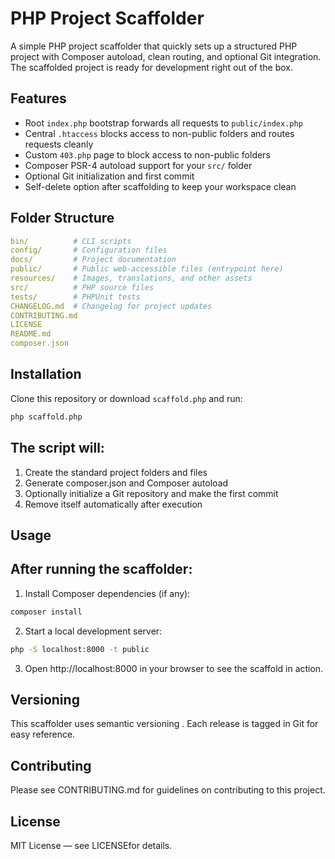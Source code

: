 # PHP Project Scaffolder

A simple PHP project scaffolder that quickly sets up a structured PHP project with Composer autoload, clean routing, and optional Git integration. The scaffolded project is ready for development right out of the box.

## Features

- Root `index.php` bootstrap forwards all requests to `public/index.php`
- Central `.htaccess` blocks access to non-public folders and routes requests cleanly
- Custom `403.php` page to block access to non-public folders
- Composer PSR-4 autoload support for your `src/` folder
- Optional Git initialization and first commit
- Self-delete option after scaffolding to keep your workspace clean

## Folder Structure

```yaml
bin/          # CLI scripts  
config/       # Configuration files  
docs/         # Project documentation  
public/       # Public web-accessible files (entrypoint here)  
resources/    # Images, translations, and other assets  
src/          # PHP source files  
tests/        # PHPUnit tests  
CHANGELOG.md  # Changelog for project updates  
CONTRIBUTING.md  
LICENSE  
README.md  
composer.json  
```

## Installation

Clone this repository or download `scaffold.php` and run:

```bash
php scaffold.php
```

## The script will:
1. Create the standard project folders and files
2. Generate composer.json and Composer autoload
3. Optionally initialize a Git repository and make the first commit
4. Remove itself automatically after execution

## Usage
## After running the scaffolder:

1. Install Composer dependencies (if any):

```bash
composer install
```

2. Start a local development server:

```bash
php -S localhost:8000 -t public
```

3. Open http://localhost:8000 in your browser to see the scaffold in action.

## Versioning

This scaffolder uses semantic versioning
. Each release is tagged in Git for easy reference.

## Contributing

Please see CONTRIBUTING.md for guidelines on contributing to this project.

## License

MIT License — see LICENSEfor details.